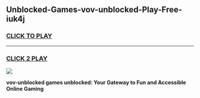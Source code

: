 
## Unblocked-Games-vov-unblocked-Play-Free-iuk4j
<h3>
<a href="https://premium76.site?title=vov-unblocked&ref=10A">CLICK TO PLAY</a></h3>
<hr>

<h3>
<a href="https://premium76.site?title=vov-unblocked&ref=10A">CLICK 2 PLAY</a>
  
</h3>

<a href="https://premium76.site?title=vov-unblocked&ref=10A"><img src="https://clearcache.store/games.png"></a>


**vov-unblocked games unblocked: Your Gateway to Fun and Accessible Online Gaming**
